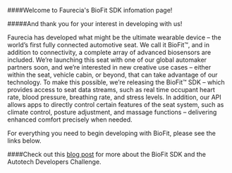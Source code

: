 ####Welcome to Faurecia's BioFit SDK infomation page!


#####And thank you for your interest in developing with us!  

Faurecia has developed what might be the ultimate wearable device – the world’s first fully connected automotive seat. We call it BioFit™, and in addition to connectivity, a complete array of advanced biosensors are included. We’re launching this seat with one of our global automaker partners soon, and we’re interested in new creative use cases – either within the seat, vehicle cabin, or beyond, that can take advantage of our technology. To make this possible, we’re releasing the BioFit™ SDK – which provides access to seat data streams, such as real time occupant heart rate, blood pressure, breathing rate, and stress levels. In addition, our API allows apps to directly control certain features of the seat system, such as climate control, posture adjustment, and massage functions – delivering enhanced comfort precisely when needed.

For everything you need to begin developing with BioFit, please see the links below.

####Check out this [blog post](https://autotechchallenge.wordpress.com/2014/09/12/interview-with-faurencia-director/) for more about the BioFit SDK and the Autotech Developers Challenge.
